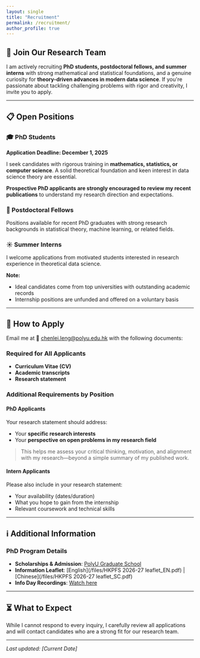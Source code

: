 ```yaml
---
layout: single
title: "Recruitment"
permalink: /recruitment/
author_profile: true
---
```


## 🚀 Join Our Research Team

I am actively recruiting **PhD students, postdoctoral fellows, and summer interns** with strong mathematical and statistical foundations, and a genuine curiosity for **theory-driven advances in modern data science**. If you're passionate about tackling challenging problems with rigor and creativity, I invite you to apply.

---

## 📋 Open Positions

### 🎓 PhD Students
**Application Deadline: December 1, 2025**

I seek candidates with rigorous training in **mathematics, statistics, or computer science**. A solid theoretical foundation and keen interest in data science theory are essential.

**Prospective PhD applicants are strongly encouraged to review my recent publications** to understand my research direction and expectations.

### 🔬 Postdoctoral Fellows
Positions available for recent PhD graduates with strong research backgrounds in statistical theory, machine learning, or related fields.

### ☀️ Summer Interns
I welcome applications from motivated students interested in research experience in theoretical data science. 

**Note:** 
- Ideal candidates come from top universities with outstanding academic records
- Internship positions are unfunded and offered on a voluntary basis

---

## 📝 How to Apply

Email me at 📧 [chenlei.leng@polyu.edu.hk](mailto:chenlei.leng@polyu.edu.hk) with the following documents:

### Required for All Applicants
- **Curriculum Vitae (CV)**
- **Academic transcripts**
- **Research statement**

### Additional Requirements by Position

#### PhD Applicants
Your research statement should address:
- Your **specific research interests**
- Your **perspective on open problems in my research field**

> This helps me assess your critical thinking, motivation, and alignment with my research—beyond a simple summary of my published work.

#### Intern Applicants
Please also include in your research statement:
- Your availability (dates/duration)
- What you hope to gain from the internship
- Relevant coursework and technical skills

---

## ℹ️ Additional Information

### PhD Program Details
- **Scholarships & Admission**: [PolyU Graduate School](https://www.polyu.edu.hk/gs/)
- **Information Leaflet**: [English](/files/HKPFS 2026-27 leaflet_EN.pdf) | [Chinese](/files/HKPFS 2026-27 leaflet_SC.pdf)
- **Info Day Recordings**: [Watch here](https://www.polyu.edu.hk/gs/news-and-events/phd-info-days-2025/)

---

## ⏳ What to Expect

While I cannot respond to every inquiry, I carefully review all applications and will contact candidates who are a strong fit for our research team.

---

*Last updated: [Current Date]*